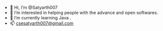 - 👋 Hi, I’m @Satyarth007
- 👀 I’m interested in helping people with the advance and open softwares. 
- 🌱 I’m currently learning Java .
- 📫 csesatyarth007@gmail.com

<!---
Satyarth007/Satyarth007 is a ✨ special ✨ repository because its `README.md` (this file) appears on your GitHub profile.
You can click the Preview link to take a look at your changes.
--->
